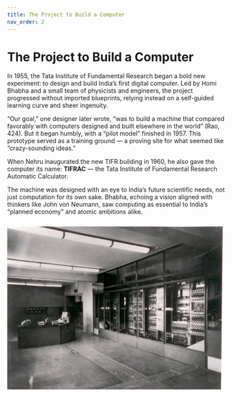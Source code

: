 ```yaml
---
title: The Project to Build a Computer
nav_order: 2
---
```


# The Project to Build a Computer

In 1955, the Tata Institute of Fundamental Research began a bold new experiment: to design and build India’s first digital computer. Led by Homi Bhabha and a small team of physicists and engineers, the project progressed without imported blueprints, relying instead on a self-guided learning curve and sheer ingenuity.

“Our goal,” one designer later wrote, “was to build a machine that compared favorably with computers designed and built elsewhere in the world” (Rao, 424). But it began humbly, with a “pilot model” finished in 1957. This prototype served as a training ground — a proving site for what seemed like “crazy-sounding ideas.”

When Nehru inaugurated the new TIFR building in 1960, he also gave the computer its name: **TIFRAC** — the Tata Institute of Fundamental Research Automatic Calculator.

The machine was designed with an eye to India’s future scientific needs, not just computation for its own sake. Bhabha, echoing a vision aligned with thinkers like John von Neumann, saw computing as essential to India’s “planned economy” and atomic ambitions alike. 

![Tata Institute in the 1960s](images/tatainstitute.jpeg)



